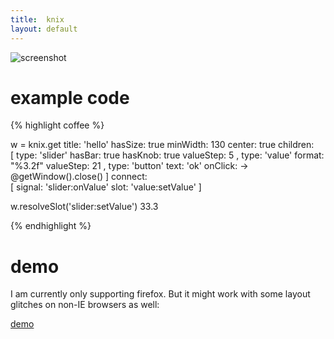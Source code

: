 ```yaml
---
title:  knix
layout: default
---
```


![screenshot](http://monsterkodi.github.io/knix/images/knix02.png)

# example code

{% highlight coffee %}

w = knix.get
    title:     'hello'
    hasSize:   true
    minWidth:  130
    center:    true
    children: \
    [
        type:       'slider'
        hasBar:     true
        hasKnob:    true
        valueStep:  5
    ,
        type:       'value'
        format:     "%3.2f"
        valueStep:  21
    ,
        type:       'button'
        text:       'ok'
        onClick:    -> @getWindow().close()
    ]
    connect: \
    [
        signal: 'slider:onValue'
        slot:   'value:setValue'
    ]

w.resolveSlot('slider:setValue') 33.3

{% endhighlight %}

# demo

I am currently only supporting firefox. But it might work with some layout glitches on non-IE browsers as well:

[demo](demo.html)
